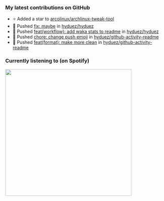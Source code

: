 <!--START_SECTION:waka-->
<!--END_SECTION:waka-->

### My latest contributions on GitHub
<!--START_SECTION:activity-->
- ⭐ Added a star to [arcolinux/archlinux-tweak-tool](https://github.com/arcolinux/archlinux-tweak-tool)
- 🍤 Pushed [fix: maybe](https://github.com/hyduez/hyduez/commit/3835fd86a3f22c1ef9833ee15d939ec9f2759b34) in [hyduez/hyduez](https://github.com/hyduez/hyduez)
- 🍤 Pushed [feat(workflow): add waka stats to readme](https://github.com/hyduez/hyduez/commit/e66bbb0bdf8b51ce4997952b2b5d6b25b95b3ea6) in [hyduez/hyduez](https://github.com/hyduez/hyduez)
- 🍤 Pushed [chore: change push emoji](https://github.com/hyduez/github-activity-readme/commit/4bd0e625421e4d0fb292890fd4e0b1facb9eed36) in [hyduez/github-activity-readme](https://github.com/hyduez/github-activity-readme)
- 🍤 Pushed [feat(format): make more clean](https://github.com/hyduez/github-activity-readme/commit/4c03eb791ff1efc8c3c83e2e2ea244d267277f09) in [hyduez/github-activity-readme](https://github.com/hyduez/github-activity-readme)
<!--END_SECTION:activity-->

### Currently listening to (on Spotify)
<img src="https://spotify-hyduez.vercel.app/api/spotify" width="400em">
